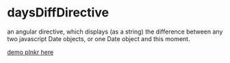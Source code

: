 # daysDiffDirective
an angular directive, which displays (as a string) the difference between any two javascript Date objects, or one Date object and this moment.

[demo plnkr here](http://plnkr.co/edit/48RlH85hEEEgPLYWsNED?p=preview)
